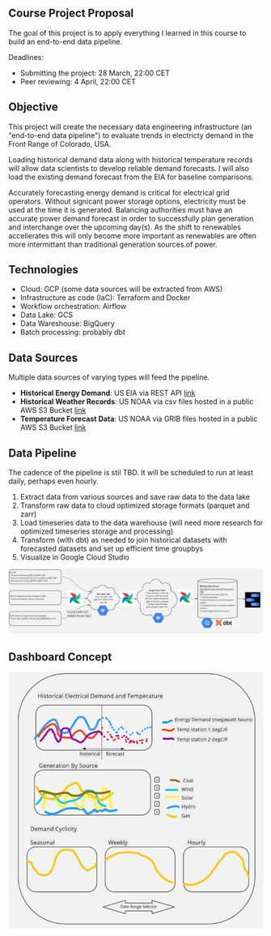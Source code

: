 ## Course Project Proposal

The goal of this project is to apply everything I learned
in this course to build an end-to-end data pipeline.

Deadlines:

* Submitting the project: 28 March, 22:00 CET
* Peer reviewing: 4 April, 22:00 CET

## Objective

This project will create the necessary data engineering infrastructure (an "end-to-end data pipeline") to evaluate trends in electricty demand in the Front Range of Colorado, USA.

Loading historical demand data along with historical temperature records will allow data scientists to develop reliable demand forecasts. I will also load the existing demand forecast from the EIA for baseline comparisons.

Accurately forecasting energy demand is critical for electrical grid operators. Without signicant power storage options, electricity must be used at the time it is generated. Balancing authorities must have an accurate power demand forecast in order to successfully plan generation and interchange over the upcoming day(s). As the shift to renewables accellerates this will only become more important as renewables are often more intermittant than traditional generation sources.of power.

## Technologies 

* Cloud: GCP (some data sources will be extracted from AWS)
* Infrastructure as code (IaC): Terraform and Docker
* Workflow orchestration: Airflow
* Data Lake: GCS
* Data Wareshouse: BigQuery
* Batch processing: probably dbt

## Data Sources

Multiple data sources of varying types will feed the pipeline.

* **Historical Energy Demand**: US EIA via REST API [link](https://www.eia.gov/opendata/)
* **Historical Weather Records**: US NOAA via csv files hosted in a public AWS S3 Bucket [link](https://registry.opendata.aws/noaa-isd/)
* **Temperature Forecast Data**: US NOAA via GRIB files hosted in a public AWS S3 Bucket [link](https://registry.opendata.aws/noaa-ndfd/)

## Data Pipeline

The cadence of the pipeline is stil TBD. It will be scheduled to run at least daily, perhaps even hourly.

1. Extract data from various sources and save raw data to the data lake
2. Transform raw data to cloud optimized storage formats (parquet and zarr)
3. Load timeseries data to the data warehouse (will need more research for optimized timeseries storage and processing)
3. Transform (with dbt) as needed to join historical datasets with forecasted datasets and set up efficient time groupbys
4. Visualize in Google Cloud Studio

![](img/pipeline.png)

## Dashboard Concept
![](img/dashboard_mockup.png)